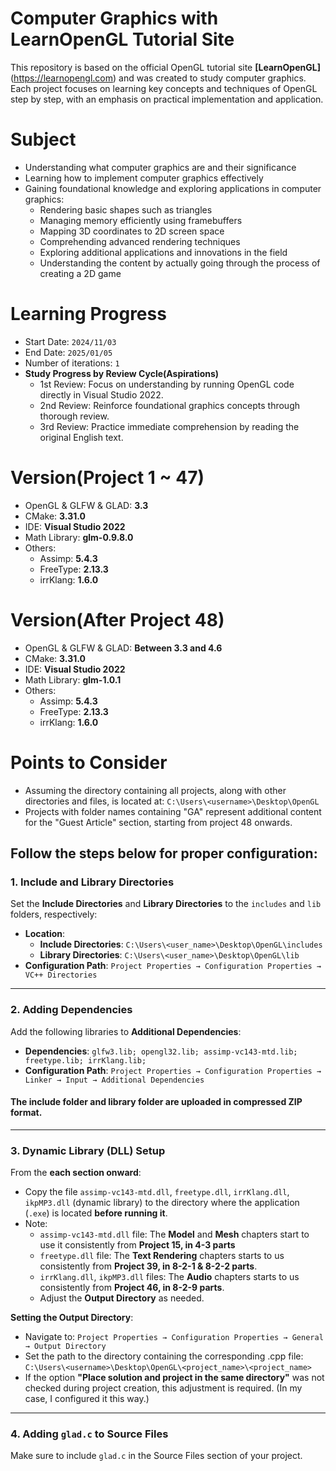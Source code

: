 # **Computer Graphics with LearnOpenGL Tutorial Site**
This repository is based on the official OpenGL tutorial site **[LearnOpenGL]**(https://learnopengl.com) and was created to study computer graphics. Each project focuses on learning key concepts and techniques of OpenGL step by step, with an emphasis on practical implementation and application.

# **Subject**
- Understanding what computer graphics are and their significance
- Learning how to implement computer graphics effectively
- Gaining foundational knowledge and exploring applications in computer graphics:
  - Rendering basic shapes such as triangles
  - Managing memory efficiently using framebuffers
  - Mapping 3D coordinates to 2D screen space
  - Comprehending advanced rendering techniques
  - Exploring additional applications and innovations in the field
  - Understanding the content by actually going through the process of creating a 2D game

# Learning Progress
- Start Date: `2024/11/03`
- End Date: `2025/01/05`
- Number of iterations: `1`
- **Study Progress by Review Cycle(Aspirations)**
  - 1st Review: Focus on understanding by running OpenGL code directly in Visual Studio 2022.
  - 2nd Review: Reinforce foundational graphics concepts through thorough review.
  - 3rd Review: Practice immediate comprehension by reading the original English text.

# Version(Project 1 ~ 47)
- OpenGL & GLFW & GLAD: **3.3**
- CMake: **3.31.0**
- IDE: **Visual Studio 2022**
- Math Library: **glm-0.9.8.0**
- Others:
  - Assimp: **5.4.3**
  - FreeType: **2.13.3**
  - irrKlang: **1.6.0**

# Version(After Project 48)
- OpenGL & GLFW & GLAD: **Between 3.3 and 4.6**
- CMake: **3.31.0**
- IDE: **Visual Studio 2022**
- Math Library: **glm-1.0.1**
- Others:
  - Assimp: **5.4.3**
  - FreeType: **2.13.3**
  - irrKlang: **1.6.0**

# Points to Consider 
- Assuming the directory containing all projects, along with other directories and files, is located at:
`C:\Users\<username>\Desktop\OpenGL`
- Projects with folder names containing "GA" represent additional content for the "Guest Article" section, starting from project 48 onwards.

Follow the steps below for proper configuration:
--------------------------------------------------
### 1. Include and Library Directories
Set the **Include Directories** and **Library Directories** to the `includes` and `lib` folders, respectively:
- **Location**:
  - **Include Directories**:
    `C:\Users\<user_name>\Desktop\OpenGL\includes`
  - **Library Directories**:
    `C:\Users\<user_name>\Desktop\OpenGL\lib`
- **Configuration Path**:
`Project Properties → Configuration Properties → VC++ Directories`
--------------------------------------------------
### 2. Adding Dependencies
Add the following libraries to **Additional Dependencies**:
- **Dependencies**:
  `glfw3.lib; opengl32.lib; assimp-vc143-mtd.lib; freetype.lib; irrKlang.lib;`
- **Configuration Path**:
`Project Properties → Configuration Properties → Linker → Input → Additional Dependencies`

#### **The include folder and library folder are uploaded in compressed ZIP format**.
--------------------------------------------------
### 3. Dynamic Library (DLL) Setup
From the **each section onward**:
- Copy the file `assimp-vc143-mtd.dll`, `freetype.dll`, `irrKlang.dll`, `ikpMP3.dll` (dynamic library) to the directory where the application (`.exe`) is located **before running it**.
- Note:
  - `assimp-vc143-mtd.dll` file: The **Model** and **Mesh** chapters start to use it consistently from **Project 15, in 4-3 parts**
  - `freetype.dll` file: The **Text Rendering** chapters starts to us consistently from **Project 39, in 8-2-1 & 8-2-2 parts**.
  - `irrKlang.dll`, `ikpMP3.dll` files: The **Audio** chapters starts to us consistently from **Project 46, in 8-2-9 parts**.
  - Adjust the **Output Directory** as needed.
    
**Setting the Output Directory**:
- Navigate to:
   `Project Properties → Configuration Properties → General → Output Directory`
- Set the path to the directory containing the corresponding .cpp file:
   `C:\Users\<username>\Desktop\OpenGL\<project_name>\<project_name>`
- If the option **"Place solution and project in the same directory"** was not checked during project creation, this adjustment is required. (In my case, I configured it this way.)
--------------------------------------------------
### 4. Adding `glad.c` to Source Files
Make sure to include `glad.c` in the Source Files section of your project.
